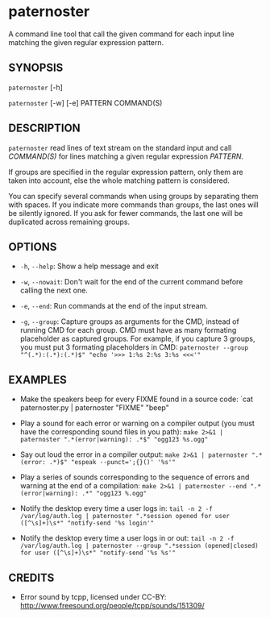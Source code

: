 paternoster
===========

A command line tool that call the given command for each input line matching the given regular expression pattern.


## SYNOPSIS

`paternoster` [-h]

`paternoster` [-w] [-e] PATTERN COMMAND(S)


## DESCRIPTION

`paternoster` read lines of text stream on the standard input and call
*COMMAND(S)* for lines matching a given regular expression *PATTERN*.

If groups are specified in the regular expression pattern, only them are taken
into account, else the whole matching pattern is considered.

You can specify several commands when using groups by separating them with
spaces. If you indicate more commands than groups, the last ones will be
silently ignored.  If you ask for fewer commands, the last one will be
duplicated across remaining groups.


## OPTIONS

* `-h`, `--help`:
  Show a help message and exit

* `-w`, `--nowait`:
  Don't wait for the end of the current command before calling the next one.

* `-e`, `--end`:
  Run commands at the end of the input stream.

* `-g`, `--group`:
  Capture groups as arguments for the CMD, instead of running CMD for each group.
  CMD must have as many formating placeholder as captured groups.
  For example, if you capture 3 groups, you must put 3 formating placeholders in CMD:
    `paternoster --group "^(.*):(.*):(.*)$" "echo '>>> 1:%s 2:%s 3:%s <<<'"`


## EXAMPLES

* Make the speakers beep for every FIXME found in a source code:
 `cat paternoster.py | paternoster "FIXME" "beep"

* Play a sound for each error or warning on a compiler output (you must have the
  corresponding sound files in you path):
  `make 2>&1 | paternoster ".*(error|warning): .*$" "ogg123 %s.ogg"`

* Say out loud the error in a compiler output:
  `make 2>&1 | paternoster ".*(error: .*)$" "espeak --punct=';{}()' '%s'"`

* Play a series of sounds corresponding to the sequence of errors and warning
  at the end of a compilation:
  `make 2>&1 | paternoster --end ".*(error|warning): .*" "ogg123 %.ogg"`

* Notify the desktop every time a user logs in:
  `tail -n 2 -f /var/log/auth.log | paternoster ".*session opened for user ([^\s]+)\s*" "notify-send '%s login'"`

* Notify the desktop every time a user logs in or out:
  `tail -n 2 -f /var/log/auth.log | paternoster --group ".*session (opened|closed) for user ([^\s]+)\s*" "notify-send '%s %s'"`


## CREDITS

* Error sound by tcpp, licensed under CC-BY: http://www.freesound.org/people/tcpp/sounds/151309/

